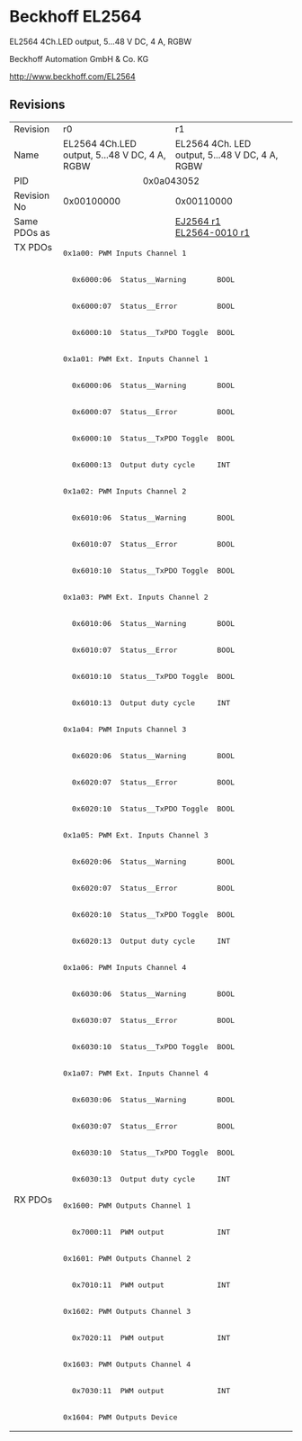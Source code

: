 # Beckhoff EL2564

EL2564 4Ch.LED output, 5...48 V DC, 4 A, RGBW

Beckhoff Automation GmbH & Co. KG

http://www.beckhoff.com/EL2564

## Revisions
<table>
<tr >
<td>Revision</td>
<td><div class="foo">r0</div></td>
<td><div class="foo">r1</div></td>
</tr>
<tr >
<td>Name</td>
<td><div class="foo">EL2564 4Ch.LED output, 5...48 V DC, 4 A, RGBW</div></td>
<td><div class="foo">EL2564 4Ch. LED output, 5...48 V DC, 4 A, RGBW</div></td>
</tr>
<tr >
<td>PID</td>
<td colspan=2 align="center"><div class="foo">0x0a043052</div></td>
</tr>
<tr >
<td>Revision No</td>
<td>0x00100000</td>
<td>0x00110000</td>
</tr>
<tr >
<td>Same PDOs as</td>
<td></td>
<td><a href="EJ2564">EJ2564 r1</a><br/><a href="EL2564-0010">EL2564-0010 r1</a></td>
</tr>
<tr class="txpdo pdosection">
<td rowspan=36 valign=top>TX PDOs</td>
<td colspan=2 align="left"><pre>0x1a00: PWM Inputs Channel 1</pre></td>
<td></td>
</tr>
<tr class="txpdo">
<td colspan=2 align="left"><pre>  0x6000:06  Status__Warning       BOOL</pre></td>
</tr>
<tr class="txpdo">
<td colspan=2 align="left"><pre>  0x6000:07  Status__Error         BOOL</pre></td>
</tr>
<tr class="txpdo">
<td colspan=2 align="left"><pre>  0x6000:10  Status__TxPDO Toggle  BOOL</pre></td>
</tr>
<tr class="txpdo pdosection">
<td colspan=2 align="left"><pre>0x1a01: PWM Ext. Inputs Channel 1</pre></td>
</tr>
<tr class="txpdo">
<td colspan=2 align="left"><pre>  0x6000:06  Status__Warning       BOOL</pre></td>
</tr>
<tr class="txpdo">
<td colspan=2 align="left"><pre>  0x6000:07  Status__Error         BOOL</pre></td>
</tr>
<tr class="txpdo">
<td colspan=2 align="left"><pre>  0x6000:10  Status__TxPDO Toggle  BOOL</pre></td>
</tr>
<tr class="txpdo">
<td colspan=2 align="left"><pre>  0x6000:13  Output duty cycle     INT</pre></td>
</tr>
<tr class="txpdo pdosection">
<td colspan=2 align="left"><pre>0x1a02: PWM Inputs Channel 2</pre></td>
</tr>
<tr class="txpdo">
<td colspan=2 align="left"><pre>  0x6010:06  Status__Warning       BOOL</pre></td>
</tr>
<tr class="txpdo">
<td colspan=2 align="left"><pre>  0x6010:07  Status__Error         BOOL</pre></td>
</tr>
<tr class="txpdo">
<td colspan=2 align="left"><pre>  0x6010:10  Status__TxPDO Toggle  BOOL</pre></td>
</tr>
<tr class="txpdo pdosection">
<td colspan=2 align="left"><pre>0x1a03: PWM Ext. Inputs Channel 2</pre></td>
</tr>
<tr class="txpdo">
<td colspan=2 align="left"><pre>  0x6010:06  Status__Warning       BOOL</pre></td>
</tr>
<tr class="txpdo">
<td colspan=2 align="left"><pre>  0x6010:07  Status__Error         BOOL</pre></td>
</tr>
<tr class="txpdo">
<td colspan=2 align="left"><pre>  0x6010:10  Status__TxPDO Toggle  BOOL</pre></td>
</tr>
<tr class="txpdo">
<td colspan=2 align="left"><pre>  0x6010:13  Output duty cycle     INT</pre></td>
</tr>
<tr class="txpdo pdosection">
<td colspan=2 align="left"><pre>0x1a04: PWM Inputs Channel 3</pre></td>
</tr>
<tr class="txpdo">
<td colspan=2 align="left"><pre>  0x6020:06  Status__Warning       BOOL</pre></td>
</tr>
<tr class="txpdo">
<td colspan=2 align="left"><pre>  0x6020:07  Status__Error         BOOL</pre></td>
</tr>
<tr class="txpdo">
<td colspan=2 align="left"><pre>  0x6020:10  Status__TxPDO Toggle  BOOL</pre></td>
</tr>
<tr class="txpdo pdosection">
<td colspan=2 align="left"><pre>0x1a05: PWM Ext. Inputs Channel 3</pre></td>
</tr>
<tr class="txpdo">
<td colspan=2 align="left"><pre>  0x6020:06  Status__Warning       BOOL</pre></td>
</tr>
<tr class="txpdo">
<td colspan=2 align="left"><pre>  0x6020:07  Status__Error         BOOL</pre></td>
</tr>
<tr class="txpdo">
<td colspan=2 align="left"><pre>  0x6020:10  Status__TxPDO Toggle  BOOL</pre></td>
</tr>
<tr class="txpdo">
<td colspan=2 align="left"><pre>  0x6020:13  Output duty cycle     INT</pre></td>
</tr>
<tr class="txpdo pdosection">
<td colspan=2 align="left"><pre>0x1a06: PWM Inputs Channel 4</pre></td>
</tr>
<tr class="txpdo">
<td colspan=2 align="left"><pre>  0x6030:06  Status__Warning       BOOL</pre></td>
</tr>
<tr class="txpdo">
<td colspan=2 align="left"><pre>  0x6030:07  Status__Error         BOOL</pre></td>
</tr>
<tr class="txpdo">
<td colspan=2 align="left"><pre>  0x6030:10  Status__TxPDO Toggle  BOOL</pre></td>
</tr>
<tr class="txpdo pdosection">
<td colspan=2 align="left"><pre>0x1a07: PWM Ext. Inputs Channel 4</pre></td>
</tr>
<tr class="txpdo">
<td colspan=2 align="left"><pre>  0x6030:06  Status__Warning       BOOL</pre></td>
</tr>
<tr class="txpdo">
<td colspan=2 align="left"><pre>  0x6030:07  Status__Error         BOOL</pre></td>
</tr>
<tr class="txpdo">
<td colspan=2 align="left"><pre>  0x6030:10  Status__TxPDO Toggle  BOOL</pre></td>
</tr>
<tr class="txpdo">
<td colspan=2 align="left"><pre>  0x6030:13  Output duty cycle     INT</pre></td>
</tr>
<tr class="rxpdo pdosection">
<td rowspan=9 valign=top>RX PDOs</td>
<td colspan=2 align="left"><pre>0x1600: PWM Outputs Channel 1</pre></td>
<td></td>
</tr>
<tr class="rxpdo">
<td colspan=2 align="left"><pre>  0x7000:11  PWM output            INT</pre></td>
</tr>
<tr class="rxpdo pdosection">
<td colspan=2 align="left"><pre>0x1601: PWM Outputs Channel 2</pre></td>
</tr>
<tr class="rxpdo">
<td colspan=2 align="left"><pre>  0x7010:11  PWM output            INT</pre></td>
</tr>
<tr class="rxpdo pdosection">
<td colspan=2 align="left"><pre>0x1602: PWM Outputs Channel 3</pre></td>
</tr>
<tr class="rxpdo">
<td colspan=2 align="left"><pre>  0x7020:11  PWM output            INT</pre></td>
</tr>
<tr class="rxpdo pdosection">
<td colspan=2 align="left"><pre>0x1603: PWM Outputs Channel 4</pre></td>
</tr>
<tr class="rxpdo">
<td colspan=2 align="left"><pre>  0x7030:11  PWM output            INT</pre></td>
</tr>
<tr class="rxpdo pdosection">
<td colspan=2 align="left"><pre>0x1604: PWM Outputs Device</pre></td>
</tr>
</table>
